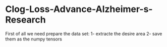 # Clog-Loss-Advance-Alzheimer-s-Research

First of all we need prepare the data set:
	1- extracte the desire area
	2- save them as the numpy tensors

 
